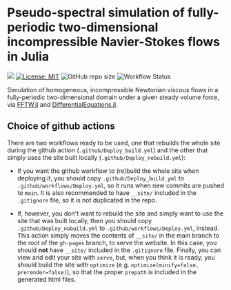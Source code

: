 # Pseudo-spectral simulation of fully-periodic two-dimensional incompressible Navier-Stokes flows in Julia

[docs-dev-img]: https://img.shields.io/badge/docs-dev-green.svg
[docs-dev-url]: https://rmsrosa.github.io/2dnsepervortjl/

[![][docs-dev-img]][docs-dev-url] [![License: MIT](https://img.shields.io/badge/License-MIT-orange.svg)](LICENSE) ![GitHub repo size](https://img.shields.io/github/repo-size/rmsrosa/2dnsepervortjl) ![Workflow Status](https://github.com/rmsrosa/2dnsepervortjl/actions/workflows/Deploy.yml/badge.svg)

Simulation of homogeneous, incompressible Newtonian viscous flows in a fully-periodic two-dimensional domain under a given steady volume force, via [FFTW.jl](https://github.com/JuliaMath/FFTW.jl) and [DifferentialEquations.jl](https://github.com/SciML/DifferentialEquations.jl).

## Choice of github actions

There are two workflows ready to be used, one that rebuilds the whole site during the github action (`.github/Deploy_build.yml`) and the other that simply uses the site built locally (`.github/Deploy_nobuild.yml`):

* If you want the github workflow to (re)build the whole site when deploying it, you should copy `.github/Deploy_build.yml` to `.github/workflows/Deploy.yml`, so it runs when new commits are pushed to `main`. It is also recommended to have `__site/` included in the `.gitignore` file, so it is not duplicated in the repo.

* If, however, you don't want to rebuild the site and simply want to use the site that was built locally, then you should copy `.github/Deploy_nobuild.yml` to `.github/workflows/Deploy.yml`, instead. This action simply moves the contents of `__site/` in the main branch to the root of the `gh-pages` branch, to serve the website. In this case, you should **not** have `__site/` included in the `.gitignore` file. Finally, you can view and edit your site with `serve`, but, when you think it is ready, you should build the site with `optimize` (e.g. `optimize(minify=false, prerender=false)`), so that the proper `prepath` is included in the generated html files.
